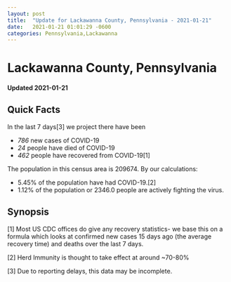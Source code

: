 ```yaml
---
layout: post
title:  "Update for Lackawanna County, Pennsylvania - 2021-01-21"
date:   2021-01-21 01:01:29 -0600
categories: Pennsylvania,Lackawanna
---
```


# Lackawanna County, Pennsylvania
#### Updated 2021-01-21

## Quick Facts

In the last 7 days[3] we project there have been
- *786* new cases of COVID-19
- *24* people have died of COVID-19
- *462* people have recovered from COVID-19[1]

The population in this census area is 209674. By our calculations:
- 5.45% of the population have had COVID-19.[2]
- 1.12% of the population or 2346.0 people are actively fighting the virus.

## Synopsis




[1] Most US CDC offices do give any recovery statistics- we base this on a formula which looks at confirmed new cases
15 days ago (the average recovery time) and deaths over the last 7 days.

[2] Herd Immunity is thought to take effect at around ~70-80%

[3] Due to reporting delays, this data may be incomplete.
 
    